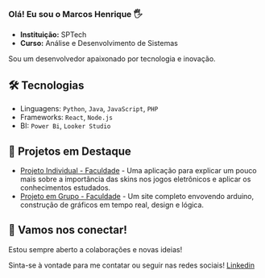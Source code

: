 ### Olá! Eu sou o Marcos Henrique 🖐

- **Instituição:** SPTech
- **Curso:** Análise e Desenvolvimento de Sistemas
  
Sou um desenvolvedor apaixonado por tecnologia e inovação. 

## 🛠️ Tecnologias
- Linguagens: `Python`, `Java`, `JavaScript`, `PHP`
- Frameworks: `React`, `Node.js`
- BI: `Power Bi`, `Looker Studio`

## 🚀 Projetos em Destaque
- [Projeto Individual - Faculdade](https://github.com/Marcos-Boas/Q1-Final-Project.git) - Uma aplicação para explicar um pouco mais sobre a importância das skins nos jogos eletrônicos e aplicar os conhecimentos estudados.
- [Projeto em Grupo - Faculdade](https://github.com/Marcos-Boas/site-institucional-1sem.git) - Um site completo envovendo arduino, construção de gráficos em tempo real, design e lógica.

## 🤝 Vamos nos conectar!
Estou sempre aberto a colaborações e novas ideias!

Sinta-se à vontade para me contatar ou seguir nas redes sociais!
[Linkedin](https://www.linkedin.com/in/marcos-henrique-896748207)
